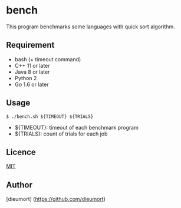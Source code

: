 # bench

This program benchmarks some languages with quick sort algorithm.

## Requirement
- bash (+ timeout command)
- C++ 11 or later
- Java 8 or later
- Python 2
- Go 1.6 or later

## Usage
`$ ./bench.sh ${TIMEOUT} ${TRIALS}`
- ${TIMEOUT}: timeout of each benchmark program
- ${TRIALS}: count of trials for each job

## Licence
[MIT](https://github.com/tcnksm/tool/blob/master/LICENCE)

## Author
[dieumort] (https://github.com/dieumort)
